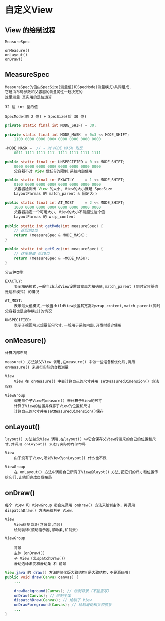 # 自定义View

## View 的绘制过程

    MeasureSpec

    onMeasure() 
    onLayout() 
    onDraw()

## MeasureSpec 

    MeasureSpec的值由SpecSize(测量值)和SpecMode(测量模式)共同组成.
    它是由布局参数和父容器的测量属性一起决定的
    这里测量 其实用的是位运算

    32 位 int 型的值

    SpecMode(前 2 位) + SpecSize(后 30 位)

``` java
private static final int MODE_SHIFT = 30;
  
private static final int MODE_MASK  = 0x3 << MODE_SHIFT;
    1100 0000 0000 0000 0000 0000 0000 0000

~MODE_MASK =  // ~ 对 MODE_MASK 取反
    0011 1111 1111 1111 1111 1111 1111 1111

public static final int UNSPECIFIED = 0 << MODE_SHIFT;
    0000 0000 0000 0000 0000 0000 0000 0000 
    父容器不对 View 做任何的限制,系统内部使用

public static final int EXACTLY     = 1 << MODE_SHIFT;
    0100 0000 0000 0000 0000 0000 0000 0000 
    父容器检测出 View 的大小, View的大小就是 SpecSize
    LayoutParmas 的 match_parent & 固定大小

public static final int AT_MOST     = 2 << MODE_SHIFT;
    1000 0000 0000 0000 0000 0000 0000 0000 
    父容器指定一个可用大小, View的大小不能超过这个值
    LayoutParmas 的 wrap_content
    
public static int getMode(int measureSpec) {
    // 返回前2位
    return (measureSpec & MODE_MASK);
}

public static int getSize(int measureSpec) {
    // 这里是取 后30位
    return (measureSpec & ~MODE_MASK);
}
```

    分三种类型

    EXACTLY:
        表示精确模式,一般当childView设置其宽高为精确值,match_parent (同时父容器也是这种模式) 的情况

    AT_MOST:
        表示最大值模式,一般当childView设置其宽高为wrap_content,match_parent(同时父容器也是这种模式)的情况

    UNSPECIFIED:
        表示子视图可以想要任何尺寸,一般用于系统内部,开发时很少使用

## onMeasure()

    计算内部布局

    measure() 方法被父View 调用,在measure() 中做一些准备和优化后,调用 onMeasure() 来进行实际的自我测量

    View
        View 在 onMeasure() 中会计算自己的尺寸并用 setMeasuredDimension() 方法保存

    ViewGroup
        调用每个子View的measure() 来计算子View的尺寸
        计算子View的位置并保存子View的位置和尺寸
        计算自己的尺寸并用setMeasuredDimension()保存

## onLayout()

    layout() 方法被父View 调用,在layout() 中它会保存父View传进来的自己的位置和尺寸,并调用 onLayout() 来进行实际的内部布局

    View
        由于没有子View,所以View的onLayout() 什么也不做
    
    ViewGroup
        在 onLayout() 方法中调用自己所有子View的layot() 方法,把它们的尺寸和位置传给它们,让他们完成自我布局

## onDraw()

    每个 View 和 ViewGroup 都会先调用 onDraw() 方法来绘制主体，再调用 dispatchDraw() 方法来绘制子 View。

    View
        View绘制自身(含背景,内容)
        绘制装饰(滚动指示器,滚动条,和前景)

    ViewGroup

        背景
        主体（onDraw()）
        子 View（dispatchDraw()）
        滑动边缘渐变和滑动条 和 前景
 
``` java  
View.java 的 draw() 方法的简化版大致结构(是大致结构，不是源码哦)
public void draw(Canvas canvas) {
    ...

    drawBackground(Canvas); // 绘制背景（不能重写）
    onDraw(Canvas); // 绘制主体
    dispatchDraw(Canvas); // 绘制子 View
    onDrawForeground(Canvas); // 绘制滑动相关和前景
    ...
}
```
